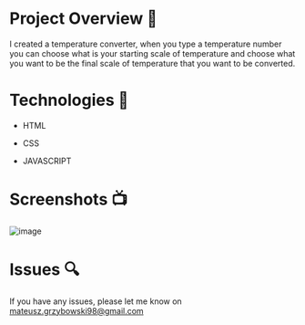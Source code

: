 # Project Overview  🎉
I created a temperature converter, when you type a temperature number you can choose what is your starting scale of temperature and choose what you want to be the final scale of temperature that you want to be converted.

# Technologies 🔧
* HTML

* CSS

* JAVASCRIPT

# Screenshots 📺
![image](https://user-images.githubusercontent.com/61913031/110447329-66b2c480-80c0-11eb-848f-672e5a375868.png)

# Issues 🔍
 
 If you have any issues, please let me know on mateusz.grzybowski98@gmail.com
